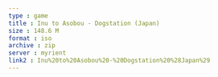 ```yaml
---
type : game
title : Inu to Asobou - Dogstation (Japan)
size : 148.6 M
format : iso
archive : zip
server : myrient
link2 : Inu%20to%20Asobou%20-%20Dogstation%20%28Japan%29
---
```

